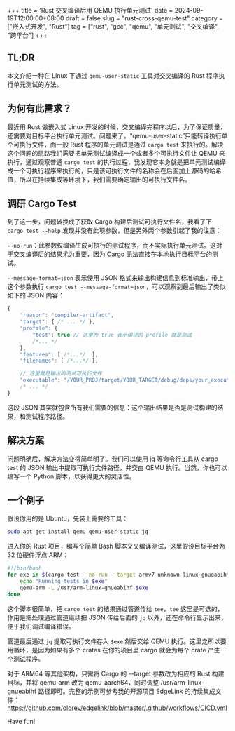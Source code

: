 +++
title = 'Rust 交叉编译后用 QEMU 执行单元测试'
date = 2024-09-19T12:00:00+08:00
draft = false
slug = "rust-cross-qemu-test"
category = ["嵌入式开发", "Rust"]
tag = ["rust", "gcc", "qemu", "单元测试", "交叉编译", "跨平台"]
+++

## TL;DR
本文介绍一种在 Linux 下通过 `qemu-user-static` 工具对交叉编译的 Rust 程序执行单元测试的方法。

## 为何有此需求？

最近用 Rust 做嵌入式 Linux 开发的时候，交叉编译完程序以后，为了保证质量，还需要对目标平台执行单元测试。问题来了，“qemu-user-static”只能转译执行单个可执行文件，而一般 Rust 程序的单元测试是通过 `cargo test` 来执行的。解决这个问题的思路我们需要把单元测试编译成一个或者多个可执行文件让 QEMU 来执行，通过观察普通 `cargo test` 的执行过程，我发现它本身就是把单元测试编译成一个可执行程序来执行的，只是该可执行文件的名称会在后面加上源码的哈希值，所以在持续集成等环境下，我们需要确定输出的可执行文件名。

## 调研 Cargo Test

到了这一步，问题转换成了获取 Cargo 构建后测试可执行文件名，我看了下 `cargo test --help` 发现并没有此项参数，但是另外两个参数引起了我的注意：

`--no-run`：此参数仅编译生成可执行的测试程序，而不实际执行单元测试。这对于交叉编译后的结果尤为重要，因为 Cargo 无法直接在本地执行目标平台的测试。

`--message-format=json` 表示使用 JSON 格式来输出构建信息到标准输出，带上这个参数执行 `cargo test --message-format=json`，可以观察到最后输出了类似如下的 JSON 内容：

```javascript
{
    "reason": "compiler-artifact",
    "target": { /* ... */ },
    "profile": {
        "test": true // 这里为 true 表示编译的 profile 就是测试
        /*... */
    },
    "features": [ /*...*/  ],
    "filenames": [ /*...*/ ],

    // 这里就是输出的测试可执行文件
    "executable": "/YOUR_PROJ/target/YOUR_TARGET/debug/deps/your_executable-9a3afc990e4f7858",
    /* ... */
}
```

这段 JSON 其实就包含所有我们需要的信息：这个输出结果是否是测试构建的结果，和测试程序路径。

## 解决方案
问题明确后，解决方法变得简单明了。我们可以使用 jq 等命令行工具从 cargo test 的 JSON 输出中提取可执行文件路径，并交由 QEMU 执行。当然，你也可以编写一个 Python 脚本，以获得更大的灵活性。

## 一个例子

假设你用的是 Ubuntu，先装上需要的工具：

```bash
sudo apt-get install qemu qemu-user-static jq
```

进入你的 Rust 项目，编写个简单 Bash 脚本交叉编译测试，这里假设目标平台为 32 位硬件浮点 ARM：

```bash
#!/bin/bash
for exe in $(cargo test --no-run --target armv7-unknown-linux-gnueabihf --message-format=json | tee /dev/stderr | jq -r 'select(.profile.test == true) | .executable'); do
    echo "Running tests in $exe"
    qemu-arm -L /usr/arm-linux-gnueabihf $exe
done
```

这个脚本很简单，把 `cargo test` 的结果通过管道传给 `tee`，`tee` 这里是可选的，作用是把处理通过管道继续把 JSON 传给后面的 `jq` 以外，还在命令行显示出来，便于我们调试编译错误。

管道最后通过 `jq` 提取可执行文件存入 `$exe` 然后交给 QEMU 执行。这里之所以要用循环，是因为如果有多个 crates 在你的项目里 cargo 就会为每个 crate 产生一个测试程序。

对于 ARM64 等其他架构，只需将 Cargo 的 --target 参数改为相应的 Rust 构建目标，并将 qemu-arm 改为 qemu-aarch64，同时调整 /usr/arm-linux-gnueabihf 路径即可。完整的示例可参考我的开源项目 EdgeLink 的持续集成文件：<https://github.com/oldrev/edgelink/blob/master/.github/workflows/CICD.yml>

Have fun!